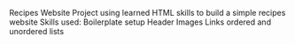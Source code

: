 Recipes Website Project
using learned HTML skills to build a simple recipes website
Skills used:
Boilerplate setup
Header
Images
Links
ordered and unordered lists